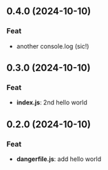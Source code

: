 ## 0.4.0 (2024-10-10)

### Feat

- another console.log (sic!)

## 0.3.0 (2024-10-10)

### Feat

- **index.js**: 2nd hello world

## 0.2.0 (2024-10-10)

### Feat

- **dangerfile.js**: add hello world
